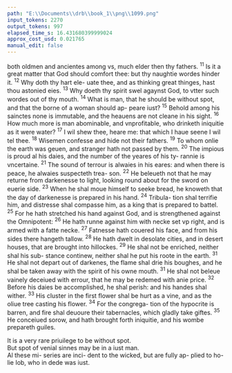 ```yaml
---
path: "E:\\Documents\\drb\\book_1\\png\\1099.png"
input_tokens: 2270
output_tokens: 997
elapsed_time_s: 16.431680399999024
approx_cost_usd: 0.021765
manual_edit: false
---
```

both oldmen and ancientes among vs, much elder then thy
fathers. <sup>11</sup> Is it a great matter that God should comfort thee:
but thy naughtie wordes hinder it. <sup>12</sup> Why doth thy hart ele-
uate thee, and as thinking great thinges, hast thou astonied
eies. <sup>13</sup> Why doeth thy spirit swel agaynst God, to vtter such
wordes out of thy mouth. <sup>14</sup> What is man, that he should be
without spot, and that the borne of a woman should ap-
peare iust? <sup>15</sup> Behold among his sainctes none is immutable,
and the heauens are not cleane in his sight. <sup>16</sup> How much
more is man abominable, and vnprofitable, who drinketh
iniquitie as it were water? <sup>17</sup> I wil shew thee, heare me: that
which I haue seene I wil tel thee. <sup>18</sup> Wisemen confesse and
hide not their fathers. <sup>19</sup> To whom onlie the earth was geuen,
and stranger hath not passed by them. <sup>20</sup> The impious is
proud al his daies, and the number of the yeares of his ty-
rannie is vncertaine. <sup>21</sup> The sound of terrour is alwaies in his
eares: and when there is peace, he alwaies suspecteth trea-
son. <sup>22</sup> He beleueth not that he may returne from darkenesse
to light, looking round about for the sword on euerie side.
<sup>23</sup> When he shal moue himself to seeke bread, he knoweth
that the day of darkenesse is prepared in his hand. <sup>24</sup> Tribula-
tion shal terrifie him, and distresse shal compasse him, as a king
that is prepared to battel. <sup>25</sup> For he hath stretched his hand
against God, and is strengthened against the Omnipotent:
<sup>26</sup> He hath runne against him with necke set vp right, and is
armed with a fatte necke. <sup>27</sup> Fatnesse hath couered his face,
and from his sides there hangeth tallow. <sup>28</sup> He hath dwelt in
desolate cities, and in desert houses, that are brought into
hillockes. <sup>29</sup> He shal not be enriched, neither shal his sub-
stance continew, neither shal he put his roote in the earth.
<sup>31</sup> He shal not depart out of darkenes, the flame shal drie his
boughes, and he shal be taken away with the spirit of his
owne mouth. <sup>31</sup> He shal not beleue vainely deceiued with
errour, that he may be redemed with anie price. <sup>32</sup> Before his
daies be accomplished, he shal perish: and his handes shal
wither. <sup>33</sup> His cluster in the first flower shal be hurt as a vine,
and as the oliue tree casting his flower. <sup>34</sup> For the congrega-
tion of the hypocrite is barren, and fire shal deuoure their
tabernacles, which gladly take giftes. <sup>35</sup> He conceiued sorow,
and hath brought forth iniquitie, and his wombe prepareth
guiles.

<aside>It is a very rare priuilege to be without spot.</aside>

<aside>But spot of venial sinnes may be in a iust man.</aside>

<aside>Al these mi-
series are inci-
dent to the
wicked, but
are fully ap-
plied to ho-
lie Iob, who in
dede was iust.</aside>

[^1]: Yt is a very rare priuilege to be without spot.